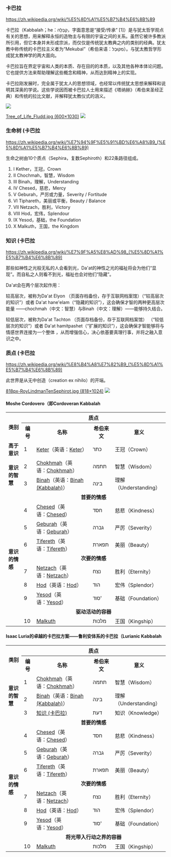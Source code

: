 ### 卡巴拉
https://zh.wikipedia.org/wiki/%E5%8D%A1%E5%B7%B4%E6%8B%89

卡巴拉（Kabbalah；he：קַבָּלָה‬‎，字面意思是“接受/传承” [1]）是与犹太哲学观点有关的思想，用来解释永恒的造物主与有限的宇宙之间的关系。虽然它被许多教派所引用，但它本身并未形成宗派，而仅仅是传统犹太教典之内的类别的经典。犹太教中称传统的卡巴拉主义者为“Mekubal”（希伯来语：מְקוּבָל‬‎）。与犹太教哲学形成犹太教神学的两大面向。

卡巴拉旨在界定宇宙和人类的本质、存在目的的本质，以及其他各种本体论问题。它也提供方法来帮助理解这些概念和精神，从而达到精神上的实现。

卡巴拉刚发展时，完全属于犹太人的思想领域，也经常以传统犹太思想来解释和说明其深奥的学说。这些学说因而被卡巴拉人士用来描述《塔纳赫》（希伯来圣经正典）和传统的拉比文献，并解释犹太教仪式的涵义。

[](https://upload.wikimedia.org/wikipedia/commons/9/91/Tree_of_life_bahir_Hebrew.svg)
![](https://upload.wikimedia.org/wikipedia/commons/9/91/Tree_of_life_bahir_Hebrew.svg)

[Tree_of_Life_Fludd.jpg (600×1030)](https://upload.wikimedia.org/wikipedia/commons/e/e2/Tree_of_Life_Fludd.jpg)
![](https://upload.wikimedia.org/wikipedia/commons/e/e2/Tree_of_Life_Fludd.jpg)

### 生命树 (卡巴拉
https://zh.wikipedia.org/wiki/%E7%94%9F%E5%91%BD%E6%A8%B9_(%E5%8D%A1%E5%B7%B4%E6%8B%89)

生命之树由10个质点（Sephira，复数Sephiroth）和22条路径组成。

1. Ⅰ Kether，王冠，Crown
2. Ⅱ Chochmah，智慧，Wisdom
3. Ⅲ Binah，理解，Understanding
4. Ⅳ Chesed，慈悲，Mercy
5. Ⅴ Geburah，严厉或力量，Severity / Fortitude
6. Ⅵ Tiphareth，美丽或平衡，Beauty / Balance
7. Ⅶ Netzach，胜利，Victory
8. Ⅷ Hod，宏伟，Splendour
9. Ⅸ Yesod，基础，the Foundation
10. Ⅹ Malkuth，王国，the Kingdom

### 知识 (卡巴拉
https://zh.wikipedia.org/wiki/%E7%9F%A5%E8%AD%98_(%E5%8D%A1%E5%B7%B4%E6%8B%89)

那些如神性之光般无私的人会看到光，Da'at的神性之光的福祉将会为他们“显现”。而自私之人则看不到光，福祉也会对他们“隐藏”。

Da'at会在两个层次起作用：

较高层次，被称为Da'at Elyon （页面存档备份，存于互联网档案馆）（“较高层次的知识”）或者 Da'at hane'elam（“隐藏的知识”），这会确保才智的两种更高层次能量 ——chochmah（中文：智慧）与Binah（中文：理解）——能够持久结合。

较低层次，被称为Da'at Tachton （页面存档备份，存于互联网档案馆） （“较低层次的知识”）或者 Da'at hamitpashet（“扩展的知识”），这会确保才智能够将与情感世界连接为一个整体 ，从而增强信心，决心依基要真理行事，并将之融入意识之中。

### 质点 (卡巴拉
https://zh.wikipedia.org/wiki/%E8%B4%A8%E7%82%B9_(%E5%8D%A1%E5%B7%B4%E6%8B%89)

此世界是从无中创造（creation ex nihilo）的开端。

[818px-RoyLindmanTenSephirot.jpg (818×1024)](https://upload.wikimedia.org/wikipedia/commons/thumb/e/e5/RoyLindmanTenSephirot.jpg/818px-RoyLindmanTenSephirot.jpg)
![](https://upload.wikimedia.org/wikipedia/commons/thumb/e/e5/RoyLindmanTenSephirot.jpg/818px-RoyLindmanTenSephirot.jpg)

#### Moshe Cordovero（即Cordoveran Kabbalah

<table class="wikitable">

<tbody><tr>
<th rowspan="2">类别</th>
<th colspan="4">质点
</th></tr>
<tr>
<th>编号</th>
<th>名称</th>
<th>希伯来文</th>
<th>意义
</th></tr>
<tr>
<td><b>高于意识</b></td>
<td>1</td>
<td><span class="ilh-all" data-orig-title="Keter" data-lang-code="en" data-lang-name="英语" data-foreign-title="Keter"><span class="ilh-page"><a href="/w/index.php?title=Keter&amp;action=edit&amp;redlink=1" class="new" original-title="Keter（页面不存在）">Keter</a></span><span class="noprint ilh-comment">（<span class="ilh-lang">英语</span><span class="ilh-colon">：</span><span class="ilh-link"><a href="https://en.wikipedia.org/wiki/Keter" class="extiw" title="en:Keter"><span lang="en" dir="auto">Keter</span></a></span>）</span></span></td>
<td>כתר</td>
<td>王冠（Crown）
</td></tr>
<tr>
<td rowspan="2"><b>意识的智慧</b></td>
<td>2</td>
<td><span class="ilh-all" data-orig-title="Chokhmah" data-lang-code="en" data-lang-name="英语" data-foreign-title="Chokhmah"><span class="ilh-page"><a href="/w/index.php?title=Chokhmah&amp;action=edit&amp;redlink=1" class="new" original-title="Chokhmah（页面不存在）">Chokhmah</a></span><span class="noprint ilh-comment">（<span class="ilh-lang">英语</span><span class="ilh-colon">：</span><span class="ilh-link"><a href="https://en.wikipedia.org/wiki/Chokhmah" class="extiw" title="en:Chokhmah"><span lang="en" dir="auto">Chokhmah</span></a></span>）</span></span></td>
<td>תתמה</td>
<td>智慧（Wisdom）
</td></tr>
<tr>
<td>3</td>
<td><span class="ilh-all" data-orig-title="Binah" data-lang-code="en" data-lang-name="英语" data-foreign-title="Binah (Kabbalah)"><span class="ilh-page"><a href="/w/index.php?title=Binah&amp;action=edit&amp;redlink=1" class="new" original-title="Binah（页面不存在）">Binah</a></span><span class="noprint ilh-comment">（<span class="ilh-lang">英语</span><span class="ilh-colon">：</span><span class="ilh-link"><a href="https://en.wikipedia.org/wiki/Binah_(Kabbalah)" class="extiw" title="en:Binah (Kabbalah)"><span lang="en" dir="auto">Binah (Kabbalah)</span></a></span>）</span></span></td>
<td>בינה</td>
<td>理解（Understanding）
</td></tr>
<tr>
<td rowspan="11"><b>意识的情感</b>
</td></tr>
<tr>
<td colspan="4" style="text-align: center; font-weight: bold">首要的情感
</td></tr>
<tr>
<td>4</td>
<td><span class="ilh-all" data-orig-title="Chesed" data-lang-code="en" data-lang-name="英语" data-foreign-title="Chesed"><span class="ilh-page"><a href="/w/index.php?title=Chesed&amp;action=edit&amp;redlink=1" class="new" original-title="Chesed（页面不存在）">Chesed</a></span><span class="noprint ilh-comment">（<span class="ilh-lang">英语</span><span class="ilh-colon">：</span><span class="ilh-link"><a href="https://en.wikipedia.org/wiki/Chesed" class="extiw" title="en:Chesed"><span lang="en" dir="auto">Chesed</span></a></span>）</span></span></td>
<td>חסד</td>
<td>慈悲（Kindness）
</td></tr>
<tr>
<td>5</td>
<td><span class="ilh-all" data-orig-title="Geburah" data-lang-code="en" data-lang-name="英语" data-foreign-title="Geburah"><span class="ilh-page"><a href="/w/index.php?title=Geburah&amp;action=edit&amp;redlink=1" class="new" original-title="Geburah（页面不存在）">Geburah</a></span><span class="noprint ilh-comment">（<span class="ilh-lang">英语</span><span class="ilh-colon">：</span><span class="ilh-link"><a href="https://en.wikipedia.org/wiki/Geburah" class="extiw" title="en:Geburah"><span lang="en" dir="auto">Geburah</span></a></span>）</span></span></td>
<td>גברה</td>
<td>严厉（Severity）
</td></tr>
<tr>
<td>6</td>
<td><span class="ilh-all" data-orig-title="Tifereth" data-lang-code="en" data-lang-name="英语" data-foreign-title="Tifereth"><span class="ilh-page"><a href="/w/index.php?title=Tifereth&amp;action=edit&amp;redlink=1" class="new" original-title="Tifereth（页面不存在）">Tifereth</a></span><span class="noprint ilh-comment">（<span class="ilh-lang">英语</span><span class="ilh-colon">：</span><span class="ilh-link"><a href="https://en.wikipedia.org/wiki/Tifereth" class="extiw" title="en:Tifereth"><span lang="en" dir="auto">Tifereth</span></a></span>）</span></span></td>
<td>תפארת</td>
<td>美丽（Beauty）
</td></tr>
<tr>
<td colspan="4" style="text-align: center; font-weight: bold">次要的情感
</td></tr>
<tr>
<td>7</td>
<td><span class="ilh-all" data-orig-title="Netzach" data-lang-code="en" data-lang-name="英语" data-foreign-title="Netzach"><span class="ilh-page"><a href="/w/index.php?title=Netzach&amp;action=edit&amp;redlink=1" class="new" original-title="Netzach（页面不存在）">Netzach</a></span><span class="noprint ilh-comment">（<span class="ilh-lang">英语</span><span class="ilh-colon">：</span><span class="ilh-link"><a href="https://en.wikipedia.org/wiki/Netzach" class="extiw" title="en:Netzach"><span lang="en" dir="auto">Netzach</span></a></span>）</span></span></td>
<td>נצח</td>
<td>胜利（Eternity）
</td></tr>
<tr>
<td>8</td>
<td><span class="ilh-all" data-orig-title="Hod" data-lang-code="en" data-lang-name="英语" data-foreign-title="Hod"><span class="ilh-page"><a href="/w/index.php?title=Hod&amp;action=edit&amp;redlink=1" class="new" original-title="Hod（页面不存在）">Hod</a></span><span class="noprint ilh-comment">（<span class="ilh-lang">英语</span><span class="ilh-colon">：</span><span class="ilh-link"><a href="https://en.wikipedia.org/wiki/Hod" class="extiw" title="en:Hod"><span lang="en" dir="auto">Hod</span></a></span>）</span></span></td>
<td>הוד</td>
<td>宏伟（Splendor）
</td></tr>
<tr>
<td>9</td>
<td><span class="ilh-all" data-orig-title="Yesod" data-lang-code="en" data-lang-name="英语" data-foreign-title="Yesod"><span class="ilh-page"><a href="/w/index.php?title=Yesod&amp;action=edit&amp;redlink=1" class="new" original-title="Yesod（页面不存在）">Yesod</a></span><span class="noprint ilh-comment">（<span class="ilh-lang">英语</span><span class="ilh-colon">：</span><span class="ilh-link"><a href="https://en.wikipedia.org/wiki/Yesod" class="extiw" title="en:Yesod"><span lang="en" dir="auto">Yesod</span></a></span>）</span></span></td>
<td>סוד'</td>
<td>基础（Foundation）
</td></tr>
<tr>
<td colspan="4" style="text-align: center; font-weight: bold">驱动活动的容器
</td></tr>
<tr>
<td>10</td>
<td><a href="/wiki/Malkuth" class="mw-redirect" title="Malkuth">Malkuth </a></td>
<td>מלכות</td>
<td>王国（Kingship）
</td></tr></tbody></table>

#### Isaac Luria的卓越的卡巴拉方案——鲁利安体系的卡巴拉（Lurianic Kabbalah

<table class="wikitable">

<tbody><tr>
<th rowspan="2">类别</th>
<th colspan="4">质点
</th></tr>
<tr>
<th>编号</th>
<th>名称</th>
<th>希伯来文</th>
<th>意义
</th></tr>
<tr>
<td rowspan="3"><b>意识的智慧</b></td>
<td>1</td>
<td><span class="ilh-all" data-orig-title="Chokhmah" data-lang-code="en" data-lang-name="英语" data-foreign-title="Chokhmah"><span class="ilh-page"><a href="/w/index.php?title=Chokhmah&amp;action=edit&amp;redlink=1" class="new" original-title="Chokhmah（页面不存在）">Chokhmah</a></span><span class="noprint ilh-comment">（<span class="ilh-lang">英语</span><span class="ilh-colon">：</span><span class="ilh-link"><a href="https://en.wikipedia.org/wiki/Chokhmah" class="extiw" title="en:Chokhmah"><span lang="en" dir="auto">Chokhmah</span></a></span>）</span></span></td>
<td>תתמה</td>
<td>智慧（Wisdom）
</td></tr>
<tr>
<td>2</td>
<td><span class="ilh-all" data-orig-title="Binah" data-lang-code="en" data-lang-name="英语" data-foreign-title="Binah (Kabbalah)"><span class="ilh-page"><a href="/w/index.php?title=Binah&amp;action=edit&amp;redlink=1" class="new" original-title="Binah（页面不存在）">Binah</a></span><span class="noprint ilh-comment">（<span class="ilh-lang">英语</span><span class="ilh-colon">：</span><span class="ilh-link"><a href="https://en.wikipedia.org/wiki/Binah_(Kabbalah)" class="extiw" title="en:Binah (Kabbalah)"><span lang="en" dir="auto">Binah (Kabbalah)</span></a></span>）</span></span></td>
<td>בינה</td>
<td>理解（Understanding）
</td></tr>
<tr>
<td>3</td>
<td><a href="/wiki/%E7%9F%A5%E8%AD%98_(%E5%8D%A1%E5%B7%B4%E6%8B%89)" title="知识 (卡巴拉)">知识 (卡巴拉)</a></td>
<td>דעת</td>
<td>知识（Knowledge）
</td></tr>
<tr>
<td rowspan="11"><b>意识的情感</b>
</td></tr>
<tr>
<td colspan="4" style="text-align: center; font-weight: bold">首要的情感
</td></tr>
<tr>
<td>4</td>
<td><span class="ilh-all" data-orig-title="Chesed" data-lang-code="en" data-lang-name="英语" data-foreign-title="Chesed"><span class="ilh-page"><a href="/w/index.php?title=Chesed&amp;action=edit&amp;redlink=1" class="new" original-title="Chesed（页面不存在）">Chesed</a></span><span class="noprint ilh-comment">（<span class="ilh-lang">英语</span><span class="ilh-colon">：</span><span class="ilh-link"><a href="https://en.wikipedia.org/wiki/Chesed" class="extiw" title="en:Chesed"><span lang="en" dir="auto">Chesed</span></a></span>）</span></span></td>
<td>חסד</td>
<td>慈悲（Kindness）
</td></tr>
<tr>
<td>5</td>
<td><span class="ilh-all" data-orig-title="Geburah" data-lang-code="en" data-lang-name="英语" data-foreign-title="Geburah"><span class="ilh-page"><a href="/w/index.php?title=Geburah&amp;action=edit&amp;redlink=1" class="new" original-title="Geburah（页面不存在）">Geburah</a></span><span class="noprint ilh-comment">（<span class="ilh-lang">英语</span><span class="ilh-colon">：</span><span class="ilh-link"><a href="https://en.wikipedia.org/wiki/Geburah" class="extiw" title="en:Geburah"><span lang="en" dir="auto">Geburah</span></a></span>）</span></span></td>
<td>גברה</td>
<td>严厉（Severity）
</td></tr>
<tr>
<td>6</td>
<td><span class="ilh-all" data-orig-title="Tifereth" data-lang-code="en" data-lang-name="英语" data-foreign-title="Tifereth"><span class="ilh-page"><a href="/w/index.php?title=Tifereth&amp;action=edit&amp;redlink=1" class="new" original-title="Tifereth（页面不存在）">Tifereth</a></span><span class="noprint ilh-comment">（<span class="ilh-lang">英语</span><span class="ilh-colon">：</span><span class="ilh-link"><a href="https://en.wikipedia.org/wiki/Tifereth" class="extiw" title="en:Tifereth"><span lang="en" dir="auto">Tifereth</span></a></span>）</span></span></td>
<td>תפארת</td>
<td>美丽（Beauty）
</td></tr>
<tr>
<td colspan="4" style="text-align: center; font-weight: bold">次要的情感
</td></tr>
<tr>
<td>7</td>
<td><span class="ilh-all" data-orig-title="Netzach" data-lang-code="en" data-lang-name="英语" data-foreign-title="Netzach"><span class="ilh-page"><a href="/w/index.php?title=Netzach&amp;action=edit&amp;redlink=1" class="new" original-title="Netzach（页面不存在）">Netzach</a></span><span class="noprint ilh-comment">（<span class="ilh-lang">英语</span><span class="ilh-colon">：</span><span class="ilh-link"><a href="https://en.wikipedia.org/wiki/Netzach" class="extiw" title="en:Netzach"><span lang="en" dir="auto">Netzach</span></a></span>）</span></span></td>
<td>נצח</td>
<td>胜利（Eternity）
</td></tr>
<tr>
<td>8</td>
<td><span class="ilh-all" data-orig-title="Hod" data-lang-code="en" data-lang-name="英语" data-foreign-title="Hod"><span class="ilh-page"><a href="/w/index.php?title=Hod&amp;action=edit&amp;redlink=1" class="new" original-title="Hod（页面不存在）">Hod</a></span><span class="noprint ilh-comment">（<span class="ilh-lang">英语</span><span class="ilh-colon">：</span><span class="ilh-link"><a href="https://en.wikipedia.org/wiki/Hod" class="extiw" title="en:Hod"><span lang="en" dir="auto">Hod</span></a></span>）</span></span></td>
<td>הוד</td>
<td>宏伟（Splendor）
</td></tr>
<tr>
<td>9</td>
<td><span class="ilh-all" data-orig-title="Yesod" data-lang-code="en" data-lang-name="英语" data-foreign-title="Yesod"><span class="ilh-page"><a href="/w/index.php?title=Yesod&amp;action=edit&amp;redlink=1" class="new" original-title="Yesod（页面不存在）">Yesod</a></span><span class="noprint ilh-comment">（<span class="ilh-lang">英语</span><span class="ilh-colon">：</span><span class="ilh-link"><a href="https://en.wikipedia.org/wiki/Yesod" class="extiw" title="en:Yesod"><span lang="en" dir="auto">Yesod</span></a></span>）</span></span></td>
<td>סוד'</td>
<td>基础（Foundation）
</td></tr>
<tr>
<td colspan="4" style="text-align: center; font-weight: bold">将光带入行动之界的容器
</td></tr>
<tr>
<td>10</td>
<td><a href="/wiki/Malkuth" class="mw-redirect" title="Malkuth">Malkuth </a></td>
<td>מלכות</td>
<td>王国（Kingship）
</td></tr></tbody></table>

